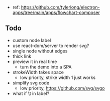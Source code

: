 - ref: https://github.com/tylerlong/electron-apps/tree/main/apps/flowchart-composer

## Todo

- custom node label
- use react-dom/server to render svg?
- single node without edges
- thick link
- preview it in real time
  - turn the demo into a SPA
- strokeWidth takes space
  - low priority, strike width 1 just works
- simplify svg code
  - low priority, https://github.com/svg/svgo
- what if \t in label?

